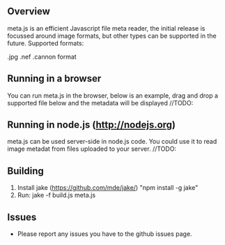 ## Overview
meta.js is an efficient Javascript file meta reader, the initial release is focussed around image formats, but other types can be supported in the future.  Supported formats:

.jpg
.nef
.cannon format

## Running in a browser
You can run meta.js in the browser, below is an example, drag and drop a supported file below and the metadata will be displayed
//TODO:

## Running in node.js (http://nodejs.org)
meta.js can be used server-side in node.js code.  You could use it to read image metadat from files uploaded to your server.
//TODO:

## Building
1. Install jake (https://github.com/mde/jake/) "npm install -g jake"
2. Run: jake -f build.js meta.js

## Issues
- Please report any issues you have to the github issues page.